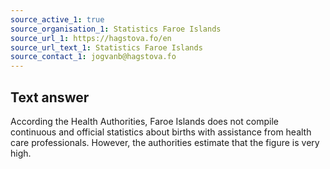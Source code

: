 ```yaml
---
source_active_1: true
source_organisation_1: Statistics Faroe Islands
source_url_1: https://hagstova.fo/en
source_url_text_1: Statistics Faroe Islands
source_contact_1: jogvanb@hagstova.fo
---
```

## Text answer  
According the Health Authorities, Faroe Islands does not compile continuous and official statistics about births with assistance from health care professionals. However, the authorities estimate that the figure is very high.
